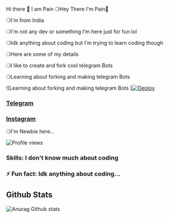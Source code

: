  Hi there 👋 I am Pain 
 ❍Hey There I'm Pain🌝

❍I'm from India 

❍I'm not any dev or something I'm here just for fun lol

❍Idk anything about coding but I'm trying to learn coding though

❍Here are some of my details 

❍I like to create and fork cool telegram Bots

❍Learning about forking and making telegram Bots

![Learning about forking and making telegram Bots ][![Deploy](https://telegra.ph/file/de60e39e2cde10d527410.jpg)](https://t.me/pain_to_this_world)
### [Telegram](https://t.me/Pain_to_this_world)
### [Instagram](https://www.instagram.com/pain_to_this_world_/)
❍I'm Newbie here...

![Profile views](https://gpvc.arturio.dev/AnuragSharma080)

### Skills: I don't know much about coding 

### ⚡ Fun fact: Idk anything about coding...  

 

##   **Github Stats**
![Anurag Github stats](https://github-readme-stats.vercel.app/api?username=AnuragSharma080&show_icons=true&theme=tokyonight)
  
  

